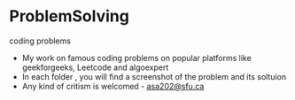 # ProblemSolving
coding problems

- My work on famous coding problems on popular platforms like geekforgeeks, Leetcode and algoexpert
- In each folder , you will find a screenshot of the problem and its soltuion
- Any kind of critism is welcomed - asa202@sfu.ca
